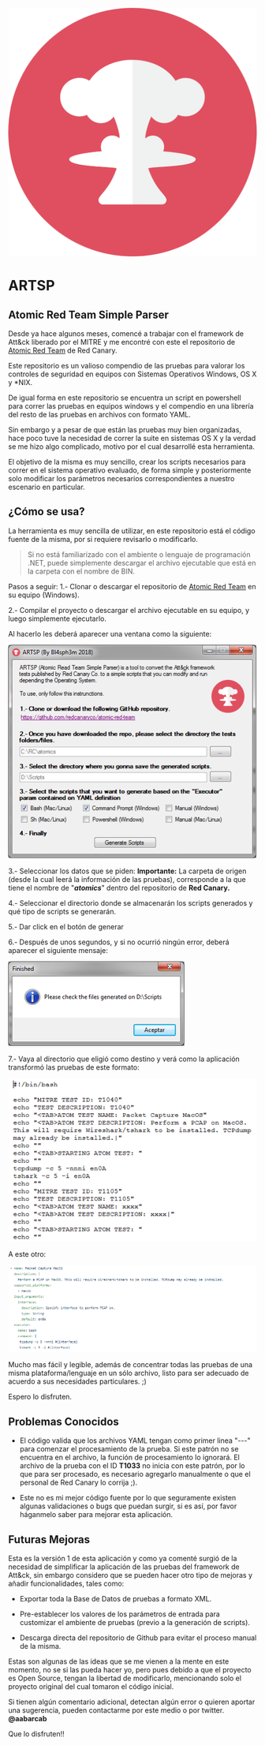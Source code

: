 <p><img src=https://github.com/AlfredoAbarca/ARTSP/blob/master/nuclear.png/></p>

# ARTSP

## Atomic Red Team Simple Parser

Desde ya hace algunos meses, comencé a trabajar con el framework de Att&ck liberado por el MITRE y me encontré con este el repositorio de [Atomic Red Team](https://github.com/redcanaryco/atomic-red-team) de Red Canary.

Este repositorio es un valioso compendio de las pruebas para valorar los controles de seguridad en equipos con Sistemas Operativos Windows, OS X y *NIX. 

De igual forma en este repositorio se encuentra un script en powershell para correr las pruebas en equipos windows y el compendio en una librería del resto de las pruebas en archivos con formato YAML. 

Sin embargo y a pesar de que están las pruebas muy bien organizadas, hace poco tuve la necesidad de correr la suite en sistemas OS X y la verdad se me hizo algo complicado, motivo por el cual desarrollé esta herramienta. 

El objetivo de la misma es muy sencillo, crear los scripts necesarios para correr en el sistema operativo evaluado, de forma simple y posteriormente solo modificar los parámetros necesarios correspondientes a nuestro escenario en particular. 

## ¿Cómo se usa? 
La herramienta es muy sencilla de utilizar, en este repositorio está el código fuente de la misma, por si requiere revisarlo o modificarlo. 
> Si no está familiarizado con el ambiente o lenguaje de programación .NET, puede simplemente descargar el archivo ejecutable que está en la carpeta con el nombre de BIN. 

Pasos a seguir: 
1.- Clonar o descargar el repositorio de [Atomic Red Team](https://github.com/redcanaryco/atomic-red-team) en su equipo (Windows).

2.- Compilar el proyecto o descargar el archivo ejecutable en su equipo, y luego simplemente ejecutarlo. 

Al hacerlo les deberá aparecer una ventana como la siguiente: 
<p><img src=https://github.com/AlfredoAbarca/ARTSP/blob/master/images/Image1.png/></p>

3.- Seleccionar los datos que se piden: 
**Importante:** 
La carpeta de origen (desde la cual leerá la información de las pruebas), corresponde a la que tiene el nombre de "***atomics***" dentro del repositorio de **Red Canary.**

4.- Seleccionar el directorio donde se almacenarán los scripts generados y qué tipo de scripts se generarán. 

5.- Dar click en el botón de generar

6.- Después de unos segundos, y si no ocurrió ningún error, deberá aparecer el siguiente mensaje: 
<p><img src=https://github.com/AlfredoAbarca/ARTSP/blob/master/images/Image2.png/></p>

7.- Vaya al directorio que eligió como destino y verá como la aplicación transformó las pruebas de este formato: 
<p><img src=https://github.com/AlfredoAbarca/ARTSP/blob/master/images/Image3.png/></p>

A este otro: 
<p><img src=https://github.com/AlfredoAbarca/ARTSP/blob/master/images/Image4.png/></p>

Mucho mas fácil y legible, además de concentrar todas las pruebas de una misma plataforma/lenguaje en un sólo archivo, listo para ser adecuado de acuerdo a sus necesidades particulares.  ;) 

Espero lo disfruten. 

## Problemas Conocidos

 - El código valida que los archivos YAML tengan como primer linea "---" para comenzar el procesamiento de la prueba. Si este patrón no se encuentra en el archivo, la función de procesamiento lo ignorará. El archivo de la prueba con el ID **T1033** no inicia con este patrón, por lo que para ser procesado, es necesario agregarlo manualmente o que el personal de Red Canary lo corrija ;). 
  
 - Este no es mi mejor código fuente por lo que seguramente existen algunas validaciones o bugs que puedan surgir, si es así, por favor háganmelo saber para mejorar esta aplicación. 

## Futuras Mejoras
Esta es la versión 1 de esta aplicación y como ya comenté surgió de la necesidad de simplificar la aplicación de las pruebas del framework de Att&ck, sin embargo considero que se pueden hacer otro tipo de mejoras y añadir funcionalidades, tales como: 

* Exportar toda la Base de Datos de pruebas a formato XML. 

* Pre-establecer los valores de los parámetros de entrada para customizar el ambiente de pruebas (previo a la generación de scripts). 

*  Descarga directa del repositorio de Github para evitar el proceso manual de la misma.  

Estas son algunas de las ideas que se me vienen a la mente en este momento, no se si las pueda hacer yo, pero pues debido a que el proyecto es Open Source, tengan la libertad de modificarlo, mencionando solo el proyecto original del cual tomaron el código inicial. 

Si tienen algún comentario adicional, detectan algún error o quieren aportar una sugerencia, pueden contactarme por este medio o por twitter.  **@aabarcab**

Que lo disfruten!!
